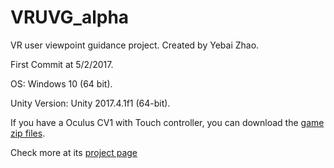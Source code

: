 # VRUVG_alpha
VR user viewpoint guidance project.
Created by Yebai Zhao.

First Commit at 5/2/2017.

OS: Windows 10 (64 bit).

Unity Version: Unity 2017.4.1f1 (64-bit).

If you have a Oculus CV1 with Touch controller, you can download the [game zip files](https://github.com/YebaiZhao/VRUVG_alpha/tree/master/FinalBuilds).

Check more at its [project page](http://yebai.me/project/visual-guidance-in-vr)
